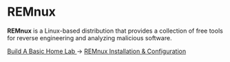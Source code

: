 # REMnux
**REMnux** is a Linux-based distribution that provides a collection of free tools for reverse engineering and analyzing malicious software.

[Build A Basic Home Lab ](https://github.com/sapan322/Raman-Cybersecurity-Portfolio/tree/main/Build%20A%20Basic%20Home%20Lab) -> [REMnux Installation & Configuration](https://github.com/sapan322/Raman-Cybersecurity-Portfolio/blob/main/Build%20A%20Basic%20Home%20Lab/Updates/Update_3_REMnux.md)
